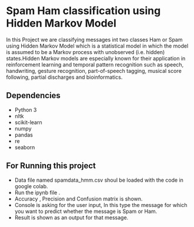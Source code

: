 # Spam Ham classification using Hidden Markov Model

In this Project we are classifying messages int two classes Ham or Spam using Hidden Markov Model which is a statistical model in which the model is assumed to be a Markov
process with unobserved (i.e. hidden) states.Hidden Markov models are especially known for their application in reinforcement learning and temporal pattern recognition such as speech, handwriting, gesture recognition, part-of-speech tagging, musical score following, partial discharges and bioinformatics. 

## Dependencies

* Python 3
* nltk
* scikit-learn
* numpy
* pandas
* re 
* seaborn

## For Running this project

* Data file named spamdata_hmm.csv shoul be loaded with the code in google colab.
* Run the ipynb file .
* Accuracy , Precision and Confusion matrix is shown.
* Console is asking for the user input, In this type the message for which you want to predict whether the message is Spam or Ham.
* Result is shown as an output for that message.
